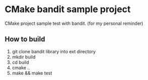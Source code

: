 CMake bandit sample project
===========================

CMake project sample test with bandit. (for my personal reminder)

How to build
---------------------------
1. git clone bandit library into ext directory
2. mkdir build
3. cd build
4. cmake ..
5. make && make test

